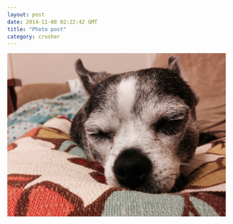 ```yaml
---
layout: post
date: 2014-11-08 02:22:42 GMT
title: "Photo post"
category: crusher
---
```

![travisj](/images/6b7178ba0e2d060c9b0bcceedc98b3eb62a0b820da6cf18b75747c2728c4ea9e.jpg)
